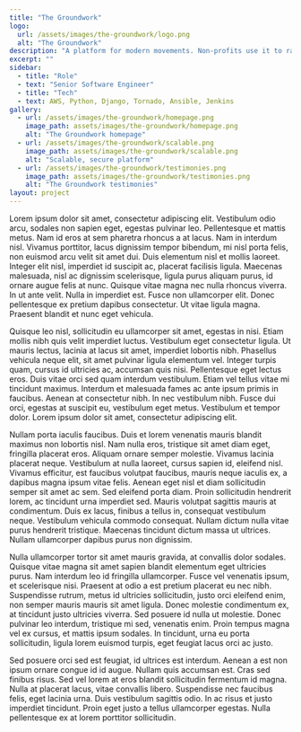 ```yaml
---
title: "The Groundwork"
logo:
  url: /assets/images/the-groundwork/logo.png
  alt: "The Groundwork"
description: "A platform for modern movements. Non-profits use it to raise money, host events and collect data. It played a key role in Hillary Clinton's 2016 Presidential campaign."
excerpt: ""
sidebar:
  - title: "Role"
  - text: "Senior Software Engineer"
  - title: "Tech"
  - text: AWS, Python, Django, Tornado, Ansible, Jenkins
gallery:
  - url: /assets/images/the-groundwork/homepage.png
    image_path: assets/images/the-groundwork/homepage.png
    alt: "The Groundwork homepage"
  - url: /assets/images/the-groundwork/scalable.png
    image_path: assets/images/the-groundwork/scalable.png
    alt: "Scalable, secure platform"
  - url: /assets/images/the-groundwork/testimonies.png
    image_path: assets/images/the-groundwork/testimonies.png
    alt: "The Groundwork testimonies"
layout: project
---
```

<p>
Lorem ipsum dolor sit amet, consectetur adipiscing elit. Vestibulum odio arcu, sodales non sapien eget, egestas pulvinar leo. Pellentesque et mattis metus. Nam id eros at sem pharetra rhoncus a at lacus. Nam in interdum nisl. Vivamus porttitor, lacus dignissim tempor bibendum, mi nisl porta felis, non euismod arcu velit sit amet dui. Duis elementum nisl et mollis laoreet. Integer elit nisl, imperdiet id suscipit ac, placerat facilisis ligula. Maecenas malesuada, nisl ac dignissim scelerisque, ligula purus aliquam purus, id ornare augue felis at nunc. Quisque vitae magna nec nulla rhoncus viverra. In ut ante velit. Nulla in imperdiet est. Fusce non ullamcorper elit. Donec pellentesque ex pretium dapibus consectetur. Ut vitae ligula magna. Praesent blandit et nunc eget vehicula.
</p>

<p>
Quisque leo nisl, sollicitudin eu ullamcorper sit amet, egestas in nisi. Etiam mollis nibh quis velit imperdiet luctus. Vestibulum eget consectetur ligula. Ut mauris lectus, lacinia at lacus sit amet, imperdiet lobortis nibh. Phasellus vehicula neque elit, sit amet pulvinar ligula elementum vel. Integer turpis quam, cursus id ultricies ac, accumsan quis nisi. Pellentesque eget lectus eros. Duis vitae orci sed quam interdum vestibulum. Etiam vel tellus vitae mi tincidunt maximus. Interdum et malesuada fames ac ante ipsum primis in faucibus. Aenean at consectetur nibh. In nec vestibulum nibh. Fusce dui orci, egestas at suscipit eu, vestibulum eget metus. Vestibulum et tempor dolor. Lorem ipsum dolor sit amet, consectetur adipiscing elit.
</p>

<p>
Nullam porta iaculis faucibus. Duis et lorem venenatis mauris blandit maximus non lobortis nisl. Nam nulla eros, tristique sit amet diam eget, fringilla placerat eros. Aliquam ornare semper molestie. Vivamus lacinia placerat neque. Vestibulum at nulla laoreet, cursus sapien id, eleifend nisl. Vivamus efficitur, est faucibus volutpat faucibus, mauris neque iaculis ex, a dapibus magna ipsum vitae felis. Aenean eget nisl et diam sollicitudin semper sit amet ac sem. Sed eleifend porta diam. Proin sollicitudin hendrerit lorem, ac tincidunt urna imperdiet sed. Mauris volutpat sagittis mauris at condimentum. Duis ex lacus, finibus a tellus in, consequat vestibulum neque. Vestibulum vehicula commodo consequat. Nullam dictum nulla vitae purus hendrerit tristique. Maecenas tincidunt dictum massa ut ultrices. Nullam ullamcorper dapibus purus non dignissim.
</p>

<p>
Nulla ullamcorper tortor sit amet mauris gravida, at convallis dolor sodales. Quisque vitae magna sit amet sapien blandit elementum eget ultricies purus. Nam interdum leo id fringilla ullamcorper. Fusce vel venenatis ipsum, et scelerisque nisi. Praesent at odio a est pretium placerat eu nec nibh. Suspendisse rutrum, metus id ultricies sollicitudin, justo orci eleifend enim, non semper mauris mauris sit amet ligula. Donec molestie condimentum ex, at tincidunt justo ultricies viverra. Sed posuere id nulla ut molestie. Donec pulvinar leo interdum, tristique mi sed, venenatis enim. Proin tempus magna vel ex cursus, et mattis ipsum sodales. In tincidunt, urna eu porta sollicitudin, ligula lorem euismod turpis, eget feugiat lacus orci ac justo.
</p>

<p>
Sed posuere orci sed est feugiat, id ultrices est interdum. Aenean a est non ipsum ornare congue id id augue. Nullam quis accumsan est. Cras sed finibus risus. Sed vel lorem at eros blandit sollicitudin fermentum id magna. Nulla at placerat lacus, vitae convallis libero. Suspendisse nec faucibus felis, eget lacinia urna. Duis vestibulum sagittis odio. In ac risus et justo imperdiet tincidunt. Proin eget justo a tellus ullamcorper egestas. Nulla pellentesque ex at lorem porttitor sollicitudin.
</p>
